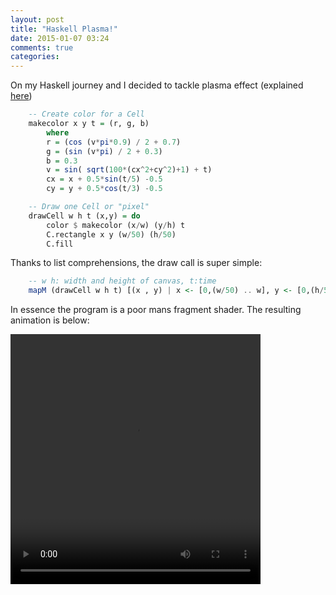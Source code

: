 ```yaml
---
layout: post
title: "Haskell Plasma!"
date: 2015-01-07 03:24
comments: true
categories: 
---
```


On my Haskell journey and I decided to tackle plasma effect (explained [here](http://www.bidouille.org/prog/plasma))

``` haskell
	-- Create color for a Cell
	makecolor x y t = (r, g, b)
		where
		r = (cos (v*pi*0.9) / 2 + 0.7) 
		g = (sin (v*pi) / 2 + 0.3)
		b = 0.3
		v = sin( sqrt(100*(cx^2+cy^2)+1) + t)
		cx = x + 0.5*sin(t/5) -0.5
		cy = y + 0.5*cos(t/3) -0.5

	-- Draw one Cell or "pixel"
	drawCell w h t (x,y) = do
		color $ makecolor (x/w) (y/h) t
		C.rectangle x y (w/50) (h/50)
		C.fill 
``` 

Thanks to list comprehensions, the draw call is super simple:

``` haskell
	-- w h: width and height of canvas, t:time
	mapM (drawCell w h t) [(x , y) | x <- [0,(w/50) .. w], y <- [0,(h/50) .. h ]]

``` 
In essence the program is a poor mans fragment shader. The resulting animation is below: 

<video width="400" height="400" controls>
<source src="/assets/plasma.webm" type="video/webm">
Your browser does not support the video tag.
</video> 
